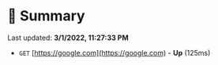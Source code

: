 # 📖 Summary
Last updated: **3/1/2022, 11:27:33 PM**

- `GET` [https://google.com](https://google.com) - **Up** (125ms)
